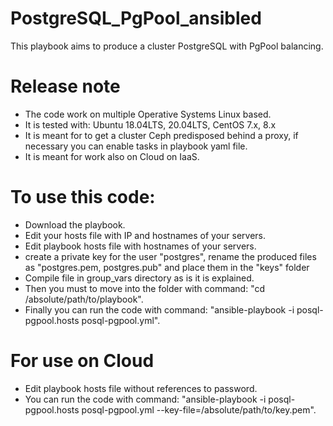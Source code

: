 # PostgreSQL_PgPool_ansibled
This playbook aims to produce a cluster PostgreSQL with PgPool balancing.

# Release note
* The code work on multiple Operative Systems Linux based.
* It is tested with: Ubuntu 18.04LTS, 20.04LTS, CentOS 7.x, 8.x
* It is meant for to get a cluster Ceph predisposed behind a proxy, if necessary you can enable tasks in playbook yaml file.
* It is meant for work also on Cloud on IaaS.

# To use this code:
* Download the playbook.
* Edit your hosts file with IP and hostnames of your servers.
* Edit playbook hosts file with hostnames of your servers.
* create a private key for the user "postgres", rename the produced files as "postgres.pem, postgres.pub" and place them in the "keys" folder
* Compile file in group_vars directory as is it is explained.
* Then you must to move into the folder with command: "cd /absolute/path/to/playbook".
* Finally you can run the code with command: "ansible-playbook -i posql-pgpool.hosts posql-pgpool.yml".

# For use on Cloud
* Edit playbook hosts file without references to password.
* You can run the code with command: "ansible-playbook -i posql-pgpool.hosts posql-pgpool.yml --key-file=/absolute/path/to/key.pem".
